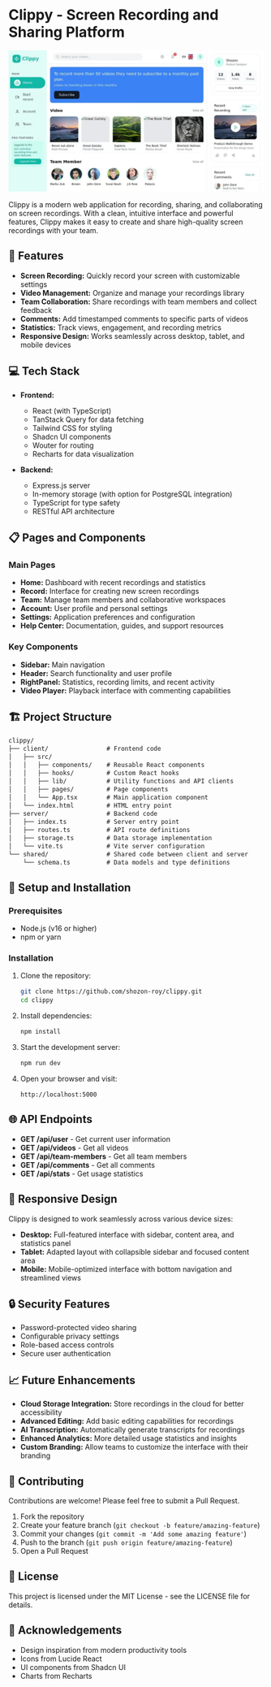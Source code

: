 # Clippy - Screen Recording and Sharing Platform

![Clippy](https://raw.githubusercontent.com/Shozon-Roy/clippy/refs/heads/main/2b3cc1dc-a61d-4115-a2ec-705c98370e89.png)

Clippy is a modern web application for recording, sharing, and collaborating on screen recordings. With a clean, intuitive interface and powerful features, Clippy makes it easy to create and share high-quality screen recordings with your team.

## 🚀 Features

- **Screen Recording:** Quickly record your screen with customizable settings
- **Video Management:** Organize and manage your recordings library
- **Team Collaboration:** Share recordings with team members and collect feedback
- **Comments:** Add timestamped comments to specific parts of videos
- **Statistics:** Track views, engagement, and recording metrics
- **Responsive Design:** Works seamlessly across desktop, tablet, and mobile devices

## 💻 Tech Stack

- **Frontend:**
  - React (with TypeScript)
  - TanStack Query for data fetching
  - Tailwind CSS for styling
  - Shadcn UI components
  - Wouter for routing
  - Recharts for data visualization

- **Backend:**
  - Express.js server
  - In-memory storage (with option for PostgreSQL integration)
  - TypeScript for type safety
  - RESTful API architecture

## 📋 Pages and Components

### Main Pages
- **Home:** Dashboard with recent recordings and statistics
- **Record:** Interface for creating new screen recordings
- **Team:** Manage team members and collaborative workspaces
- **Account:** User profile and personal settings
- **Settings:** Application preferences and configuration
- **Help Center:** Documentation, guides, and support resources

### Key Components
- **Sidebar:** Main navigation
- **Header:** Search functionality and user profile
- **RightPanel:** Statistics, recording limits, and recent activity
- **Video Player:** Playback interface with commenting capabilities

## 🏗️ Project Structure

```
clippy/
├── client/                # Frontend code
│   ├── src/
│   │   ├── components/    # Reusable React components
│   │   ├── hooks/         # Custom React hooks
│   │   ├── lib/           # Utility functions and API clients
│   │   ├── pages/         # Page components
│   │   └── App.tsx        # Main application component
│   └── index.html         # HTML entry point
├── server/                # Backend code
│   ├── index.ts           # Server entry point
│   ├── routes.ts          # API route definitions
│   ├── storage.ts         # Data storage implementation
│   └── vite.ts            # Vite server configuration
└── shared/                # Shared code between client and server
    └── schema.ts          # Data models and type definitions
```

## 🔧 Setup and Installation

### Prerequisites

- Node.js (v16 or higher)
- npm or yarn

### Installation

1. Clone the repository:
   ```bash
   git clone https://github.com/shozon-roy/clippy.git
   cd clippy
   ```

2. Install dependencies:
   ```bash
   npm install
   ```

3. Start the development server:
   ```bash
   npm run dev
   ```

4. Open your browser and visit:
   ```
   http://localhost:5000
   ```

## 🌐 API Endpoints

- **GET /api/user** - Get current user information
- **GET /api/videos** - Get all videos
- **GET /api/team-members** - Get all team members
- **GET /api/comments** - Get all comments
- **GET /api/stats** - Get usage statistics

## 📱 Responsive Design

Clippy is designed to work seamlessly across various device sizes:

- **Desktop:** Full-featured interface with sidebar, content area, and statistics panel
- **Tablet:** Adapted layout with collapsible sidebar and focused content area
- **Mobile:** Mobile-optimized interface with bottom navigation and streamlined views

## 🔒 Security Features

- Password-protected video sharing
- Configurable privacy settings
- Role-based access controls
- Secure user authentication

## 📈 Future Enhancements

- **Cloud Storage Integration:** Store recordings in the cloud for better accessibility
- **Advanced Editing:** Add basic editing capabilities for recordings
- **AI Transcription:** Automatically generate transcripts for recordings
- **Enhanced Analytics:** More detailed usage statistics and insights
- **Custom Branding:** Allow teams to customize the interface with their branding

## 👥 Contributing

Contributions are welcome! Please feel free to submit a Pull Request.

1. Fork the repository
2. Create your feature branch (`git checkout -b feature/amazing-feature`)
3. Commit your changes (`git commit -m 'Add some amazing feature'`)
4. Push to the branch (`git push origin feature/amazing-feature`)
5. Open a Pull Request

## 📄 License

This project is licensed under the MIT License - see the LICENSE file for details.

## 👏 Acknowledgements

- Design inspiration from modern productivity tools
- Icons from Lucide React
- UI components from Shadcn UI
- Charts from Recharts
